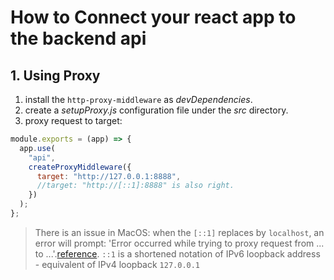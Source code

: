 # How to Connect your react app to the backend api

## 1. Using Proxy

1. install the `http-proxy-middleware` as _devDependencies_.
2. create a _setupProxy.js_ configuration file under the _src_ directory.
3. proxy request to target:

```js
module.exports = (app) => {
  app.use(
    "api",
    createProxyMiddleware({
      target: "http://127.0.0.1:8888",
      //target: "http://[::1]:8888" is also right.
    })
  );
};
```

> There is an issue in MacOS: when the `[::1]` replaces by `localhost`, an error will prompt: 'Error occurred while trying to proxy request from ... to ...'.[reference](https://github.com/saikat/react-apollo-starter-kit/issues/20#issuecomment-316651403).
> `::1` is a shortened notation of IPv6 loopback address - equivalent of IPv4 loopback `127.0.0.1`
